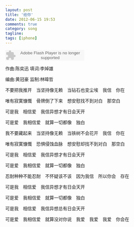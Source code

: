 ```yaml
---
layout: post
title: '给你'
date: 2012-06-15 19:53
comments: true
category: song
tagline:
tags: [iphone]
---
```


<object classid="clsid:d27cdb6e-ae6d-11cf-96b8-444553540000" codebase=" http://fpdownload.macromedia.com/pub/shockwave/cabs/flash/swflash.cab#version=7,0,0,0" width="250" height="34"><param name="allowScriptAccess" value="sameDomain"><param name="movie" value=" http://l.5sing.com/player.swf?songtype=fc&songid=7504349"><param name="quality" value="high"><param name="bgcolor" value="#ffffff"><embed src=" http://l.5sing.com/player.swf?songtype=fc&songid=7504349" quality="high" bgcolor="#ffffff" width="250" height="34" allowScriptAccess="sameDomain" type="application/x-shockwave-flash" pluginspage=" http://www.macromedia.com/go/getflashplayer" /></object>

作曲:陈奕迅 填词:李焯雄

编曲:黄冠豪 监制:林暐哲

不要把我推开　当坚持像无赖　当钻石也变尘埃　我信　你在

唯有寂寞慷慨　骨牌倒了下来　想安慰找不到对白　那空白

可是我　相信爱　我信异想才有日会天开

可是爱　我相信爱　就算一切都像　独白

我不要藏起来　当坚持像无赖　当铁树不会花开　我信　你在

唯有寂寞慷慨　恐惧侵蚀血脉　想安慰却找不到对白　那空白

可是我　相信爱　我信异想才有日会天开

可是爱　我相信爱　就算一切都像　独白

忍耐种种不能忍耐　不怀疑该不该　因为我信　所以你会　存在

可是我　相信爱　我信异想才有日会天开

可是爱　我相信爱　就算一切都像　独白

可是我　相信爱　我信异想总有日会天开

可是爱　我相信爱　就算没对你说　我爱　我爱　我爱　你会在
